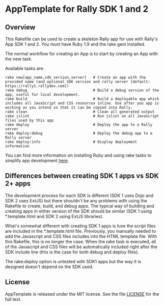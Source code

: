 AppTemplate for Rally SDK 1 and 2
=========================

## Overview

This Rakefile can be used to create a skeleton Rally app for use with Rally's App SDK 1 and 2.  You must have Ruby 1.9 and the rake gem installed.

The normal workflow for creating an App is to start by creating an App with the new task.

Available tasks are:

    rake new[app_name,sdk_version,server]   # Create an app with the provided name (and optional SDK version and rally server [default: https://rally1.rallydev.com])
    rake debug                              # Build a debug version of the app, useful for local development. 
    rake build                              # Build a deployable app which includes all JavaScript and CSS resources inline. Use after you app is working as you intend so that it can be copied into Rally.
    rake clean                              # Clean all generated output
    rake jslint                             # Run jslint on all JavaScript files used by this app
    rake deploy                             # Deploy the app to a Rally server
    rake deploy:debug                       # Deploy the debug app to a Rally server
    rake deploy:info                        # Display deployment information

You can find more information on installing Ruby and using rake tasks to simplify app development [here](https://rally1.rallydev.com/apps/2.0p3/doc/#!/guide/appsdk_20_starter_kit).

## Differences between creating SDK 1 apps vs SDK 2+ apps

The development process for each SDK is different (SDK 1 uses Dojo and SDK 2 uses ExtJS) but there shouldn't be any problems with using the Rakefile to create, build, and debug apps. The typical way of building and creating apps in either version of the SDK should be similar (SDK 1 using *.template.html and SDK 2 using ExtJS libraries).

What's somewhat different with creating SDK 1 apps is how the script files are included in the *.template.html file. Previously, you manually needed to add the Javascript and CSS files includes into the HTML template file. With this Rakefile, this is no longer the case. When the rake task is executed, all of the Javascript and CSS files will be automatically included right after the SDK include line (this is the case for both debug and deploy files).

The rake:deploy option is untested with SDK1 apps but the way it is designed doesn't depend on the SDK used.

## License

AppTemplate is released under the MIT license.  See the file [LICENSE](https://raw.github.com/RallyApps/AppTemplate/master/LICENSE) for the full text.
